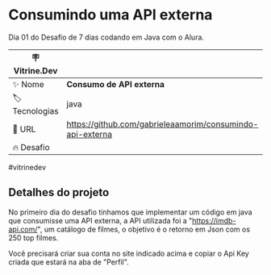 # Consumindo uma API externa
Dia 01 do Desafio de 7 dias codando em Java com o Alura. 


| :placard: Vitrine.Dev |     |
| -------------  | --- |
| :sparkles: Nome        | **Consumo de API externa**
| :label: Tecnologias | java 
| :rocket: URL         |https://github.com/gabrieleaamorim/consumindo-api-externa
| :fire: Desafio     | 

<!-- Inserir imagem com a #vitrinedev ao final do link -->
<!-- <img width="652" alt="image" src="https://github.com/gabrieleaamorim/consumindo-api-externa/assets/86209383/c46297a1-bdfc-4372-8483-b540dc0b070b"> --> #vitrinedev

## Detalhes do projeto

No primeiro dia do desafio tínhamos que implementar um código em java que consumisse uma API externa, a API utilizada foi a "https://imdb-api.com/", um catálogo de filmes, o objetivo é o retorno em Json com os 250 top filmes.

Você precisará criar sua conta no site indicado acima e copiar o Api Key criada que estará na aba de "Perfil".

